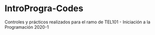 # IntroProgra-Codes
Controles y prácticos realizados para el ramo de TEL101 - Iniciación a la Programación 2020-1
